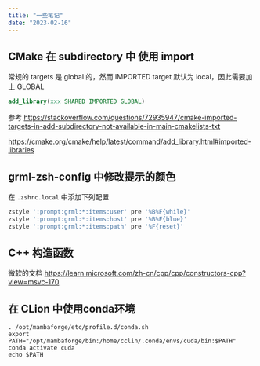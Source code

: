 ```yaml
---
title: "一些笔记"
date: "2023-02-16"
---
```


## CMake 在 subdirectory 中 使用 import

常规的 targets 是 global 的，然而 IMPORTED target 默认为 local，因此需要加上 GLOBAL

```cmake
add_library(xxx SHARED IMPORTED GLOBAL)
```

参考 <https://stackoverflow.com/questions/72935947/cmake-imported-targets-in-add-subdirectory-not-available-in-main-cmakelists-txt>

<https://cmake.org/cmake/help/latest/command/add_library.html#imported-libraries>

## grml-zsh-config 中修改提示的颜色

在 `.zshrc.local` 中添加下列配置

```bash
zstyle ':prompt:grml:*:items:user' pre '%B%F{while}'
zstyle ':prompt:grml:*:items:host' pre '%B%F{blue}'
zstyle ':prompt:grml:*:items:path' pre '%F{reset}'
```

## C++ 构造函数

微软的文档 <https://learn.microsoft.com/zh-cn/cpp/cpp/constructors-cpp?view=msvc-170>

## 在 CLion 中使用conda环境

```shell
. /opt/mambaforge/etc/profile.d/conda.sh
export PATH="/opt/mambaforge/bin:/home/cclin/.conda/envs/cuda/bin:$PATH"
conda activate cuda
echo $PATH
```
